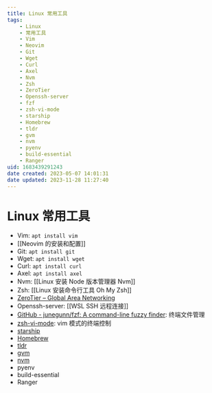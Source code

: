 ```yaml
---
title: Linux 常用工具
tags: 
    - Linux
    - 常用工具
    - Vim
    - Neovim
    - Git
    - Wget
    - Curl
    - Axel
    - Nvm
    - Zsh
    - ZeroTier
    - Openssh-server
    - fzf
    - zsh-vi-mode
    - starship
    - Homebrew
    - tldr
    - gvm
    - nvm
    - pyenv
    - build-essential
    - Ranger
uid: 1683439291243
date created: 2023-05-07 14:01:31
date updated: 2023-11-28 11:27:40
---
```


# Linux 常用工具

- Vim: `apt install vim`
- [[Neovim 的安装和配置]]
- Git: `apt install git`
- Wget: `apt install wget`
- Curl: `apt install curl`
- Axel: `apt install axel`
- Nvm: [[Linux 安装 Node 版本管理器 Nvm]]
- Zsh: [[Linux 安装命令行工具 Oh My Zsh]]
- [ZeroTier – Global Area Networking](https://www.zerotier.com/)
- Openssh-server: [[WSL SSH 远程连接]]
- [GitHub - junegunn/fzf: A command-line fuzzy finder](https://github.com/junegunn/fzf#installation): 终端文件管理
- [zsh-vi-mode](https://github.com/jeffreytse/zsh-vi-mode): vim 模式的终端控制
- [starship](https://github.com/starship/starship)
- [Homebrew](https://brew.sh/)
- [tldr](https://github.com/tldr-pages/tldr)
- [gvm](https://github.com/moovweb/gvm)
- [nvm](https://github.com/nvm-sh/nvm)
- pyenv
- build-essential
- Ranger

